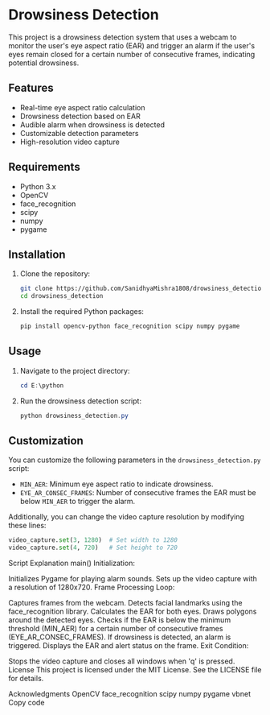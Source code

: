 # Drowsiness Detection

This project is a drowsiness detection system that uses a webcam to monitor the user's eye aspect ratio (EAR) and trigger an alarm if the user's eyes remain closed for a certain number of consecutive frames, indicating potential drowsiness.

## Features

- Real-time eye aspect ratio calculation
- Drowsiness detection based on EAR
- Audible alarm when drowsiness is detected
- Customizable detection parameters
- High-resolution video capture

## Requirements

- Python 3.x
- OpenCV
- face_recognition
- scipy
- numpy
- pygame

## Installation

1. Clone the repository:
    ```bash
    git clone https://github.com/SanidhyaMishra1808/drowsiness_detection.git
    cd drowsiness_detection
    ```

2. Install the required Python packages:
    ```bash
    pip install opencv-python face_recognition scipy numpy pygame
    ```

## Usage

1. Navigate to the project directory:
    ```powershell
    cd E:\python
    ```

2. Run the drowsiness detection script:
    ```powershell
    python drowsiness_detection.py
    ```

## Customization

You can customize the following parameters in the `drowsiness_detection.py` script:

- `MIN_AER`: Minimum eye aspect ratio to indicate drowsiness.
- `EYE_AR_CONSEC_FRAMES`: Number of consecutive frames the EAR must be below `MIN_AER` to trigger the alarm.

Additionally, you can change the video capture resolution by modifying these lines:
```python
video_capture.set(3, 1280)  # Set width to 1280
video_capture.set(4, 720)   # Set height to 720
```

Script Explanation
main()
Initialization:

Initializes Pygame for playing alarm sounds.
Sets up the video capture with a resolution of 1280x720.
Frame Processing Loop:

Captures frames from the webcam.
Detects facial landmarks using the face_recognition library.
Calculates the EAR for both eyes.
Draws polygons around the detected eyes.
Checks if the EAR is below the minimum threshold (MIN_AER) for a certain number of consecutive frames (EYE_AR_CONSEC_FRAMES).
If drowsiness is detected, an alarm is triggered.
Displays the EAR and alert status on the frame.
Exit Condition:

Stops the video capture and closes all windows when 'q' is pressed.
License
This project is licensed under the MIT License. See the LICENSE file for details.

Acknowledgments
OpenCV
face_recognition
scipy
numpy
pygame
vbnet
Copy code
